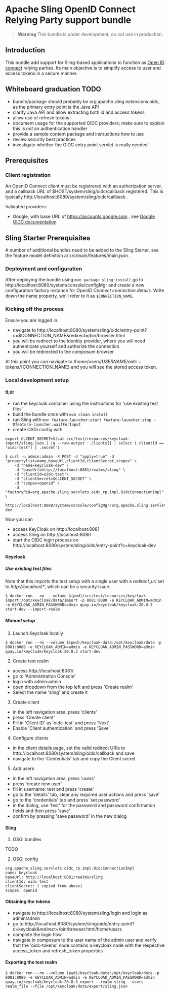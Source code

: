 # Apache Sling OpenID Connect Relying Party support bundle

> **Warning**
> This bundle is under development, do not use in production.

## Introduction

This bundle add support for Sling-based applications to function as
[Open ID connect](https://openid.net/developers/how-connect-works/) relying parties. Its main
objective is to simplify access to user and access tokens in a secure manner.

## Whiteboard graduation TODO 

- bundle/package should probably be org.apache.sling.extensions.oidc, as the primary entry point is the Java API
- clarify Java API and allow extracting both id and access tokens
- allow use of refresh tokens
- document usage for the supported OIDC providers; make sure to explain this is _not_ an authentication handler
- provide a sample content package and instructions how to use
- review security best practices
- investigate whether the OIDC entry point servlet is really needed

## Prerequisites

### Client registration

An OpenID Connect client must be registrered with an authorization server, and a callback URL of $HOST/system/sling/oidc/callback registered. This is typically http://localhost:8080/system/sling/oidc/callback .

Validated providers:

- Google, with base URL of https://accounts.google.com , see [Google OIDC documentation](https://developers.google.com/identity/protocols/oauth2/openid-connect)

## Sling Starter Prerequisites

A number of additional bundles need to be added to the Sling Starter, see the feature model definition at src/main/features/main.json .

### Deployment and configuration

After deploying the bundle using `mvn package sling:install` go to http://localhost:8080/system/console/configMgr and create a new configuration factory instance for _OpenID Connect connection details_. Write down the name property, we'll refer to it as `$CONNECTION_NAME`.

### Kicking off the process

Ensure you are logged in.

- navigate to http://localhost:8080/system/sling/oidc/entry-point?c=$CONNECTION_NAME&redirect=/bin/browser.html
- you will be redirect to the identity provider, where you will need authenticate yourself and authorize the connection
- you will be redirected to the composum browser

At this point you can navigate to /home/users/${USERNAME}/oidc-tokens/${CONNECTION_NAME} and you will see the stored access token.

### Local development setup

#### tl;dr

- run the keycloak container using the instructions for 'use existing test files'
- build the bundle once with `mvn clean install`
- run Sling with `mvn feature-launcher:start feature-launcher:stop -Dfeature-launcher.waitForInput`
- create OSGi config with 

```
export CLIENT_SECRET=$(cat src/test/resources/keycloak-import/sling.json | jq --raw-output '.clients[] | select (.clientId == "oidc-test") | .secret')

$ curl -u admin:admin -X POST -d "apply=true" -d "propertylist=name,baseUrl,clientId,clientSecret,scopes" \
    -d "name=keycloak-dev" \
    -d "baseUrl=http://localhost:8081/realms/sling" \
    -d "clientId=oidc-test"\
    -d "clientSecret=$CLIENT_SECRET" \
    -d "scopes=openid" \
    -d "factoryPid=org.apache.sling.servlets.oidc_rp.impl.OidcConnectionImpl" \
    http://localhost:8080/system/console/configMgr/org.apache.sling.servlets.oidc_rp.impl.OidcConnectionImpl~keycloak-dev
```

Now you can 

- access KeyCloak on http://localhost:8081 
- access Sling on http://localhost:8080
- start the OIDC login process on http://localhost:8080/system/sling/oidc/entry-point?c=keycloak-dev

#### Keycloak

##### Use existing test files

Note that this imports the test setup with a single user with a _redirect_uri_ set to _http://localhost*_, which can be a security issue.

```
$ docker run --rm  --volume $(pwd)/src/test/resources/keycloak-import:/opt/keycloak/data/import -p 8081:8080 -e KEYCLOAK_ADMIN=admin -e KEYCLOAK_ADMIN_PASSWORD=admin quay.io/keycloak/keycloak:20.0.3 start-dev --import-realm
```

##### Manual setup

1. Launch Keycloak locally

```
$ docker run --rm --volume $(pwd)/keycloak-data:/opt/keycloak/data -p 8081:8080 -e KEYCLOAK_ADMIN=admin -e KEYCLOAK_ADMIN_PASSWORD=admin quay.io/keycloak/keycloak:20.0.3 start-dev
```

2. Create test realm

- access http://localhost:8081/
- go to 'Administration Console'
- login with admin:admin
- open dropdown from the top left and press 'Create realm'
- Select the name 'sling' and create it

3. Create client

- in the left navigation area, press 'clients'
- press 'Create client'
- Fill in 'Client ID' as 'oidc-test' and press 'Next'
- Enable 'Client authentication' and press 'Save'

4. Configure clients

- in the client details page, set the valid redirect URIs to http://localhost:8080/system/sling/oidc/callback and save
- navigate to the 'Credentials' tab and copy the Client secret

5. Add users

- in the left navigation area, press 'users'
- press 'create new user'
- fill in username: test and press 'create'
- go to the 'details' tab, clear any required user actions and press 'save'
- go to the 'credentials' tab and press 'set password'
- in the dialog, use 'test' for the password and password confirmation fields and then press 'save'
- confirm by pressing 'save password' in the new dialog

#### Sling
 
1. OSGi bundles

TODO

2. OSGi config

```
org.apache.sling.servlets.oidc_rp.impl.OidcConnectionImpl
name: keycloak
baseUrl: http://localhost:8081/realms/sling
clientId: oidc-test
clientSecret: ( copied from above)
scopes: openid 

```

#### Obtaining the tokens

- navigate to http://localhost:8080/system/sling/login and login as admin/admin
- go to http://localhost:8080/system/sling/oidc/entry-point?c=keycloak&redirect=/bin/browser.html/home/users
- complete the login flow
- navigate in composum to the user name of the admin user and verify that the 'oidc-tokens' node contains a keycloak node with the respective access_token and refresh_token properties 

#### Exporting the test realm

```
$ docker run --rm --volume (pwd)/keycloak-data:/opt/keycloak/data -p 8081:8080 -e KEYCLOAK_ADMIN=admin -e KEYCLOAK_ADMIN_PASSWORD=admin quay.io/keycloak/keycloak:20.0.3 export --realm sling --users realm_file --file /opt/keycloak/data/export/sling.json
```

